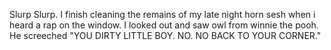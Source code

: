 Slurp Slurp. I finish cleaning the remains of my late night horn sesh when i heard a rap on the window. I looked out and saw owl from winnie the pooh. He screeched "YOU DIRTY LITTLE BOY. NO. NO BACK TO YOUR CORNER."
